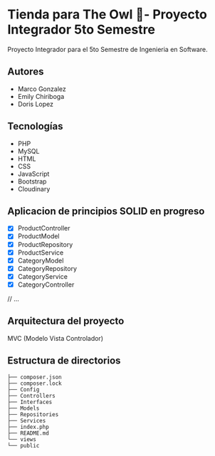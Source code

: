 ﻿# Tienda para The Owl 🦉- Proyecto Integrador 5to Semestre

Proyecto Integrador para el 5to Semestre de Ingenieria en Software.

## Autores

- Marco Gonzalez
- Emily Chiriboga
- Doris Lopez

## Tecnologías

- PHP
- MySQL
- HTML
- CSS
- JavaScript
- Bootstrap
- Cloudinary

## Aplicacion de principios SOLID en progreso

- [x] ProductController
- [x] ProductModel
- [x] ProductRepository
- [x] ProductService
- [x] CategoryModel
- [x] CategoryRepository
- [x] CategoryService
- [x] CategoryController

// ...

## Arquitectura del proyecto

MVC (Modelo Vista Controlador)

## Estructura de directorios

```.
├── composer.json
├── composer.lock
├── Config
├── Controllers
├── Interfaces
├── Models
├── Repositories
├── Services
├── index.php
├── README.md
└── views
└── public
```
